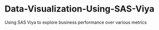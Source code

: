 # Data-Visualization-Using-SAS-Viya
Using SAS Viya to explore business performance over various metrics

